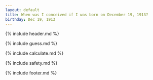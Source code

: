 ```yaml
---
layout: default
title: When was I conceived if I was born on December 19, 1913?
birthday: Dec 19, 1913
---
```


{% include header.md %}

{% include guess.md %}

{% include calculate.md %}

{% include safety.md %}

{% include footer.md %}



